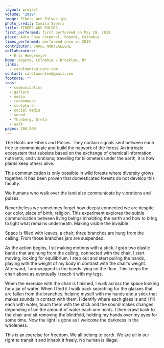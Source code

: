 ```yaml
---
layout: project
volume: "2019"
image: Fibers_and_Pulses.jpg
photo_credit: Camila Sierra
title: FIBERS AND PULSES
first_performed: first performed on May 19, 2019
place: Adra Casa Corporal, Bogotá, Colombia
times_performed: performed once in 2019
contributor: CAROL MONTEALEGRE
collaborators:
  - Eric Hoegemeyer
home: Bogota, Colombia / Brooklyn, NY
links:
  - carolmontealegre.com
contact: carolamontea@gmail.com
footnote: ""
tags:
  - communication
  - gallery
  - media
  - randomness
  - sculpture
  - social media
  - sound
  - Thunberg, Greta
  - walk
pages: 208-209
---
```


The Roots are Fibers and Pulses. They contain signals sent between each tree to communicate and build the network of the forest. An intricate ecosystem that subsists based on the exchange of chemical information, nutrients, and vibrations; traveling for kilometers under the earth, it is how plants keep others alive.

This communication is only possible in wild forests where diversity grows together. It has been proven that domesticated forests do not develop this faculty.

We humans who walk over the land also communicate by vibrations and pulses.

Nevertheless we sometimes forget how deeply connected we are despite our color, place of birth, religion. This experiment explores the subtle communication between living beings inhabiting the earth and how to bring to light what remains underneath. Making visible the invisible.

Space is filled with leaves, a chair; three branches are hung from the ceiling. From those branches jars are suspended.

As the action begins, I sit making motions with a stick. I grab two elastic bands that are hung from the ceiling, connected with the chair. I start moving, looking for equilibrium. I step out and start pulling the bands, playing with the weight of my body in contrast with the chair’s weight. Afterward, I am wrapped in the bands lying on the floor. This keeps the chair above as eventually I reach it with my legs.

When the exercise with the chair is finished, I walk across the space looking for a jar of water. When I find it I walk back searching for the glasses that are fallen from the branches, helping myself with my hands and a stick that makes sounds in contact with them. I identify where each glass is and I fill each with water, touch them with the stick and the sound makes changes depending of on the amount of water each one holds. I then crawl back to the chair and sit removing the blindfold, holding my hands over my eyes for some time. Now the light is gone as I welcome the darkness in the wholeness.

This is an exercise for freedom. We all belong to earth. We are all in our right to transit it and inhabit it freely. No human is illegal.
